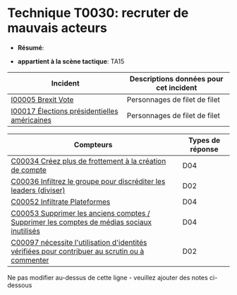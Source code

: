 # Technique T0030: recruter de mauvais acteurs

* **Résumé**:

* **appartient à la scène tactique**: TA15


|Incident |Descriptions données pour cet incident |
|-------- |-------------------- |
|[I00005 Brexit Vote](../generated_pages/incidents/I00005.md) |Personnages de filet de filet |
|[I00017 Élections présidentielles américaines](../generated_pages/incidents/I00017.md) |Personnages de filet de filet |



|Compteurs |Types de réponse |
|-------- |-------------- |
|[C00034 Créez plus de frottement à la création de compte](../generated_pages/counters/C00034.md) |D04 |
|[C00036 Infiltrez le groupe pour discréditer les leaders (diviser)](../generated_pages/counters/C00036.md) |D02 |
|[C00052 Infiltrate Plateformes](../generated_pages/counters/C00052.md) |D04 |
|[C00053 Supprimer les anciens comptes / Supprimer les comptes de médias sociaux inutilisés](../generated_pages/counters/C00053.md) |D04 |
|[C00097 nécessite l'utilisation d'identités vérifiées pour contribuer au scrutin ou à commenter](../generated_pages/counters/C00097.md) |D02 ||[C00099 Méthodes de vérification de renforcement](../generated_pages/counters/C00099.md) |D02 |


Ne pas modifier au-dessus de cette ligne - veuillez ajouter des notes ci-dessous